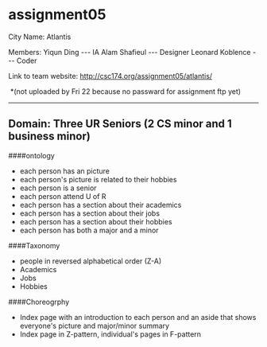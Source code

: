 # assignment05

City Name: Atlantis

Members:
Yiqun Ding --- IA
Alam Shafieul --- Designer
Leonard Koblence --- Coder

Link to team website: http://csc174.org/assignment05/atlantis/ 

​	*(not uploaded by Fri 22 because no passward for assignment ftp yet)

------

## Domain: Three UR Seniors (2 CS minor and 1 business minor)

####ontology

- each person has an picture
- each person's picture is related to their hobbies
- each person is a senior
- each person attend U of R
- each person has a section about their academics
- each person has a section about their jobs
- each person has a section about their hobbies
- each person has both a major and a minor

####Taxonomy

 - people in reversed alphabetical order (Z-A)
 - Academics 
 - Jobs
 - Hobbies

####Choreogrphy

 - Index page with an introduction to each person and an aside that shows everyone's picture and major/minor summary
 - Index page in Z-pattern, individual's pages in F-pattern
